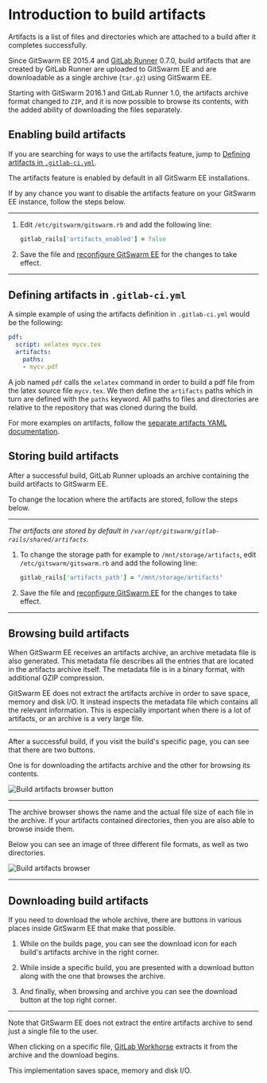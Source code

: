 # Introduction to build artifacts

Artifacts is a list of files and directories which are attached to a build
after it completes successfully.

Since GitSwarm EE 2015.4 and [GitLab Runner] 0.7.0, build artifacts that are
created by GitLab Runner are uploaded to GitSwarm EE and are downloadable
as a single archive (`tar.gz`) using GitSwarm EE.

Starting with GitSwarm 2016.1 and GitLab Runner 1.0, the artifacts archive
format changed to `ZIP`, and it is now possible to browse its contents,
with the added ability of downloading the files separately.

## Enabling build artifacts

If you are searching for ways to use the artifacts feature, jump to
[Defining artifacts in
`.gitlab-ci.yml`](#defining-artifacts-in-gitlab-ciyml).

The artifacts feature is enabled by default in all GitSwarm EE
installations.

If by any chance you want to disable the artifacts feature on your GitSwarm
EE instance, follow the steps below.

---

1. Edit `/etc/gitswarm/gitswarm.rb` and add the following line:

    ```ruby
    gitlab_rails['artifacts_enabled'] = false
    ```

1. Save the file and [reconfigure GitSwarm EE] for the changes to take
   effect.

---

## Defining artifacts in `.gitlab-ci.yml`

A simple example of using the artifacts definition in `.gitlab-ci.yml`
would be the following:

```yaml
pdf:
  script: xelatex mycv.tex
  artifacts:
    paths:
    - mycv.pdf
```

A job named `pdf` calls the `xelatex` command in order to build a pdf file
from the latex source file `mycv.tex`. We then define the `artifacts` paths
which in turn are defined with the `paths` keyword. All paths to files and
directories are relative to the repository that was cloned during the
build.

For more examples on artifacts, follow the
[separate artifacts YAML documentation](../yaml/README.md#artifacts).

## Storing build artifacts

After a successful build, GitLab Runner uploads an archive containing the
build artifacts to GitSwarm EE.

To change the location where the artifacts are stored, follow the steps
below.

---

_The artifacts are stored by default in
`/var/opt/gitswarm/gitlab-rails/shared/artifacts`._

1.  To change the storage path for example to `/mnt/storage/artifacts`,
    edit `/etc/gitswarm/gitswarm.rb` and add the following line:

    ```ruby
    gitlab_rails['artifacts_path'] = "/mnt/storage/artifacts"
    ```

1.  Save the file and [reconfigure GitSwarm EE] for the changes to take
    effect.

---

## Browsing build artifacts

When GitSwarm EE receives an artifacts archive, an archive metadata file is
also generated. This metadata file describes all the entries that are
located in the artifacts archive itself. The metadata file is in a binary
format, with additional GZIP compression.

GitSwarm EE does not extract the artifacts archive in order to save space,
memory and disk I/O. It instead inspects the metadata file which contains
all the relevant information. This is especially important when there is a
lot of artifacts, or an archive is a very large file.

---

After a successful build, if you visit the build's specific page, you can
see that there are two buttons.

One is for downloading the artifacts archive and the other for browsing its
contents.

![Build artifacts browser button](img/build_artifacts_browser_button.png)

---

The archive browser shows the name and the actual file size of each file in
the archive. If your artifacts contained directories, then you are also
able to browse inside them.

Below you can see an image of three different file formats, as well as two
directories.

![Build artifacts browser](img/build_artifacts_browser.png)

---

## Downloading build artifacts

If you need to download the whole archive, there are buttons in various
places inside GitSwarm EE that make that possible.

1. While on the builds page, you can see the download icon for each build's
   artifacts archive in the right corner.

1. While inside a specific build, you are presented with a download button
   along with the one that browses the archive.

1. And finally, when browsing and archive you can see the download button
   at the top right corner.

---

Note that GitSwarm EE does not extract the entire artifacts archive to send
just a single file to the user.

When clicking on a specific file, [GitLab Workhorse] extracts it from the
archive and the download begins.

This implementation saves space, memory and disk I/O.

[gitlab runner]: https://gitlab.com/gitlab-org/gitlab-ci-multi-runner "GitLab Runner repository"
[reconfigure GitSwarm EE]: ../../administration/restart_gitlab.md "How to restart GitSwarm EE documentation"
[restart GitSwarm EE]: ../../administration/restart_gitlab.md "How to restart GitSwarm EE documentation"
[gitlab workhorse]: https://gitlab.com/gitlab-org/gitlab-workhorse "GitLab Workhorse repository"

